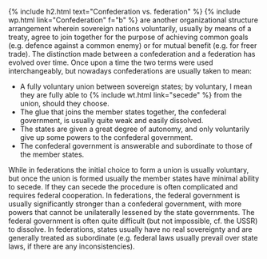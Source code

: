 {% include h2.html text="Confederation vs. federation" %}
{% include wp.html link="Confederation" f="b" %} are another organizational structure arrangement wherein sovereign nations voluntarily, usually by means of a treaty, agree to join together for the purpose of achieving common goals (e.g. defence against a common enemy) or for mutual benefit (e.g. for freer trade). The distinction made between a confederation and a federation has evolved over time. Once upon a time the two terms were used interchangeably, but nowadays confederations are usually taken to mean:

* A fully voluntary union between sovereign states; by voluntary, I mean they are fully able to {% include wt.html link="secede" %} from the union, should they choose.
* The glue that joins the member states together, the confederal government, is usually quite weak and easily dissolved. 
* The states are given a great degree of autonomy, and only voluntarily give up some powers to the confederal government. 
* The confederal government is answerable and subordinate to those of the member states.

While in federations the initial choice to form a union is usually voluntary, but once the union is formed usually the member states have minimal ability to secede. If they can secede the procedure is often complicated and requires federal cooperation. In federations, the federal government is usually significantly stronger than a confederal government, with more powers that cannot be unilaterally lessened by the state governments. The federal government is often quite difficult (but not impossible, cf. the USSR) to dissolve. In federations, states usually have no real sovereignty and are generally treated as subordinate (e.g. federal laws usually prevail over state laws, if there are any inconsistencies).